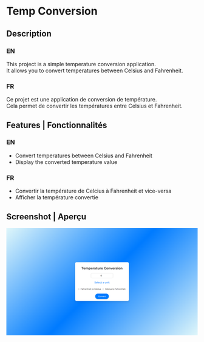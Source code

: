 # Temp Conversion

## Description
### EN
This project is a simple temperature conversion application.      
It allows you to convert temperatures between Celsius and Fahrenheit.
### FR 
Ce projet est une application de conversion de température.        
Cela permet de convertir les températures entre Celsius et Fahrenheit.    

## Features | Fonctionnalités
### EN
- Convert temperatures between Celsius and Fahrenheit      
- Display the converted temperature value           
### FR 
- Convertir la température de Celcius à Fahrenheit et vice-versa               
- Afficher la température convertie          

## Screenshot | Aperçu
![Project Screenshot](./images/screenshot.PNG)
